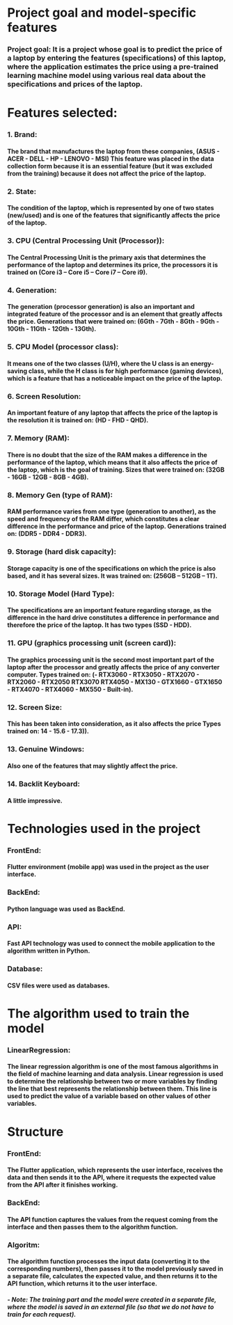 <h1>Project goal and model-specific features</h1>

<h3> Project goal: It is a project whose goal is to predict the price of a laptop by entering the features (specifications) of this laptop, where the application estimates the price using a pre-trained learning machine model using various real data about the specifications and prices of the laptop. </h3>

<h1> Features selected: </h1>

<h3>1. Brand:</h3>
<h4>The brand that manufactures the laptop from these companies,
(ASUS - ACER - DELL - HP - LENOVO - MSI) This feature was placed in the data collection form because it is an essential feature (but it was excluded from the training) because it does not affect the price of the laptop. </h4>

<h3>2. State:</h3>
<h4>The condition of the laptop, which is represented by one of two states (new/used) and is one of the features that significantly affects the price of the laptop. </h3>

<h3>3. CPU (Central Processing Unit (Processor)):</h3>
<h4>The Central Processing Unit is the primary axis that determines the performance of the laptop and determines its price, the processors it is trained on (Core i3 – Core i5 – Core i7 – Core i9). </h4>

<h3>4. Generation:</h3>
<h4>The generation (processor generation) is also an important and integrated feature of the processor and is an element that greatly affects the price. Generations that were trained on:
(6Gth - 7Gth - 8Gth - 9Gth - 10Gth - 11Gth - 12Gth - 13Gth). </h4>

<h3>5. CPU Model (processor class):</h3>
<h4>It means one of the two classes (U/H), where the U class is an energy-saving class, while the H class is for high performance (gaming devices), which is a feature that has a noticeable impact on the price of the laptop. </h4>

<h3>6. Screen Resolution:</h3>
<h4>An important feature of any laptop that affects the price of the laptop is the resolution it is trained on: (HD - FHD - QHD). </h4>

<h3>7. Memory (RAM):</h3>
<h4>There is no doubt that the size of the RAM makes a difference in the performance of the laptop, which means that it also affects the price of the laptop, which is the goal of training. Sizes that were trained on: (32GB - 16GB - 12GB - 8GB - 4GB). </h4>

<h3>8. Memory Gen (type of RAM):</h3>
<h4>RAM performance varies from one type (generation to another), as the speed and frequency of the RAM differ, which constitutes a clear difference in the performance and price of the laptop.
Generations trained on: (DDR5 - DDR4 - DDR3). </h4>

<h3>9. Storage (hard disk capacity):</h3>
<h4>Storage capacity is one of the specifications on which the price is also based, and it has several sizes. It was trained on: (256GB – 512GB – 1T). </h4>

<h3>10. Storage Model (Hard Type):</h3>
<h4>The specifications are an important feature regarding storage, as the difference in the hard drive constitutes a difference in performance and therefore the price of the laptop. It has two types (SSD - HDD). </h4>

<h3>11. GPU (graphics processing unit (screen card)):</h3>
<h4>The graphics processing unit is the second most important part of the laptop after the processor and greatly affects the price of any converter computer.
Types trained on:
(- RTX3060 - RTX3050 - RTX2070 - RTX2060 - RTX2050 RTX3070 RTX4050 - MX130 - GTX1660 - GTX1650 - RTX4070 - RTX4060 - MX550 - Built-in). </h4>

<h3>12. Screen Size:</h3>
<h4>This has been taken into consideration, as it also affects the price
Types trained on: 14 - 15.6 - 17.3)). </h4>

<h3>13. Genuine Windows:</h3>
<h4>Also one of the features that may slightly affect the price. </h4>

<h3>14. Backlit Keyboard:</h3>
<h4>A little impressive. </h4>



<h1> Technologies used in the project </h1>
<h3> FrontEnd:</h3> 
    <h4>Flutter environment (mobile app) was used in the project as the user interface. </h3>
<h3> BackEnd:</h3> 
    <h4>Python language was used as BackEnd. </h3>
<h3> API:</h3>
    <h4>Fast API technology was used to connect the mobile application to the algorithm written in Python. </h4>
<h3> Database:</h3>
    <h4>CSV files were used as databases. </h4>

<h1>The algorithm used to train the model</h1>
<h3>LinearRegression:</h3>
    <h4>The linear regression algorithm is one of the most famous algorithms in the field of machine learning and data analysis. Linear regression is used to determine the relationship between two or more variables by finding the line that best represents the relationship between them. This line is used to predict the value of a variable based on other values of other variables.</h4>

<h1> Structure </h1>

<h3> FrontEnd:</h3> 
    <h4>The Flutter application, which represents the user interface, receives the data and then sends it to the API, where it requests the expected value from the API after it finishes working. </h4>
<h3> BackEnd:</h3>
    <h4>The API function captures the values from the request coming from the interface and then passes them to the algorithm function. </h4>
<h3> Algoritm:</h3>
    <h4> The algorithm function processes the input data (converting it to the corresponding numbers), then passes it to the model previously saved in a separate file, calculates the expected value, and then returns it to the API function, which returns it to the user interface. </h4>
    <h5> - Note: The training part and the model were created in a separate file, where the model is saved in an external file (so that we do not have to train for each request). </h5>

